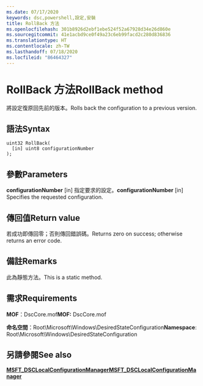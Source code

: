 ```yaml
---
ms.date: 07/17/2020
keywords: dsc,powershell,設定,安裝
title: RollBack 方法
ms.openlocfilehash: 301b8926d2ebf1ebe524f52a67928d34e26d860e
ms.sourcegitcommit: 41e1acbd9ce0f49a23c6eb99facd2c280d836836
ms.translationtype: HT
ms.contentlocale: zh-TW
ms.lasthandoff: 07/18/2020
ms.locfileid: "86464327"
---
```

# <a name="rollback-method"></a><span data-ttu-id="4b1ea-103">RollBack 方法</span><span class="sxs-lookup"><span data-stu-id="4b1ea-103">RollBack method</span></span>

<span data-ttu-id="4b1ea-104">將設定復原回先前的版本。</span><span class="sxs-lookup"><span data-stu-id="4b1ea-104">Rolls back the configuration to a previous version.</span></span>

## <a name="syntax"></a><span data-ttu-id="4b1ea-105">語法</span><span class="sxs-lookup"><span data-stu-id="4b1ea-105">Syntax</span></span>

```mof
uint32 RollBack(
  [in] uint8 configurationNumber
);
```

## <a name="parameters"></a><span data-ttu-id="4b1ea-106">參數</span><span class="sxs-lookup"><span data-stu-id="4b1ea-106">Parameters</span></span>

<span data-ttu-id="4b1ea-107">**configurationNumber** \[in\] 指定要求的設定。</span><span class="sxs-lookup"><span data-stu-id="4b1ea-107">**configurationNumber** \[in\] Specifies the requested configuration.</span></span>

## <a name="return-value"></a><span data-ttu-id="4b1ea-108">傳回值</span><span class="sxs-lookup"><span data-stu-id="4b1ea-108">Return value</span></span>

<span data-ttu-id="4b1ea-109">若成功即傳回零；否則傳回錯誤碼。</span><span class="sxs-lookup"><span data-stu-id="4b1ea-109">Returns zero on success; otherwise returns an error code.</span></span>

## <a name="remarks"></a><span data-ttu-id="4b1ea-110">備註</span><span class="sxs-lookup"><span data-stu-id="4b1ea-110">Remarks</span></span>

<span data-ttu-id="4b1ea-111">此為靜態方法。</span><span class="sxs-lookup"><span data-stu-id="4b1ea-111">This is a static method.</span></span>

## <a name="requirements"></a><span data-ttu-id="4b1ea-112">需求</span><span class="sxs-lookup"><span data-stu-id="4b1ea-112">Requirements</span></span>

<span data-ttu-id="4b1ea-113">**MOF**：DscCore.mof</span><span class="sxs-lookup"><span data-stu-id="4b1ea-113">**MOF:** DscCore.mof</span></span>

<span data-ttu-id="4b1ea-114">**命名空間**：Root\Microsoft\Windows\DesiredStateConfiguration</span><span class="sxs-lookup"><span data-stu-id="4b1ea-114">**Namespace**: Root\Microsoft\Windows\DesiredStateConfiguration</span></span>

## <a name="see-also"></a><span data-ttu-id="4b1ea-115">另請參閱</span><span class="sxs-lookup"><span data-stu-id="4b1ea-115">See also</span></span>

[<span data-ttu-id="4b1ea-116">**MSFT_DSCLocalConfigurationManager**</span><span class="sxs-lookup"><span data-stu-id="4b1ea-116">**MSFT_DSCLocalConfigurationManager**</span></span>](msft-dsclocalconfigurationmanager.md)

